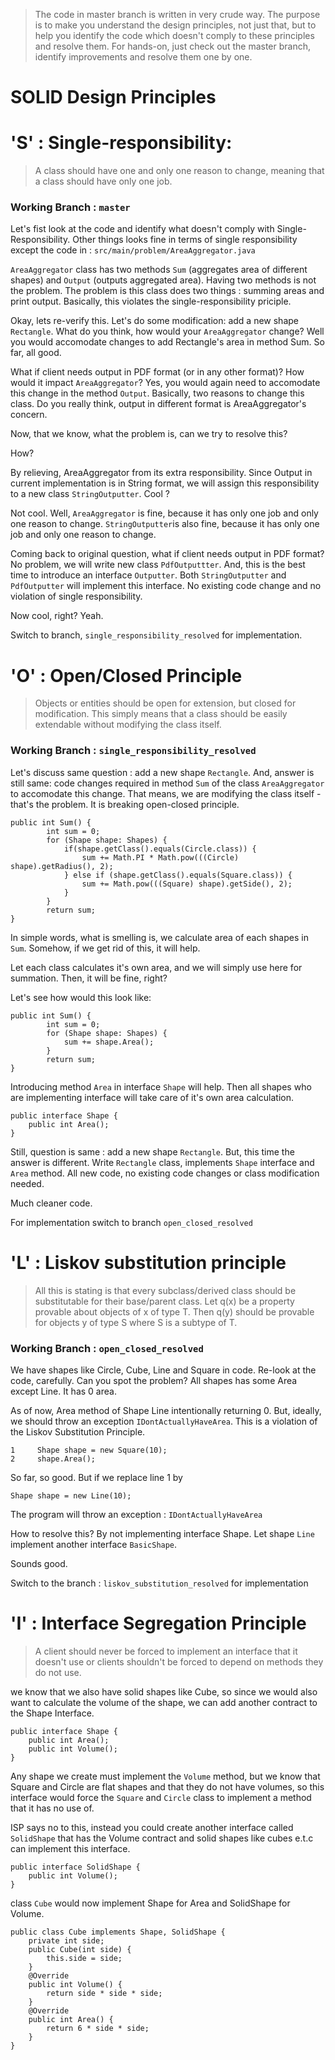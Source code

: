 > The code in master branch is written in very crude way. The purpose is to make you understand the design principles, not just that, but to help you identify the code which doesn't comply to these principles and resolve them. For hands-on, just check out the master branch, identify improvements and resolve them one by one.

# SOLID Design Principles 
# 'S' : Single-responsibility:
> A class should have one and only one reason to change, meaning that a class should have only one job.

### Working Branch : ```master```

Let's fist look at the code and identify what doesn't comply with Single-Responsibility. Other things looks fine in terms of single responsibility except the code in :  ```src/main/problem/AreaAggregator.java```

```AreaAggregator``` class has two methods ```Sum``` (aggregates area of different shapes) and ```Output``` (outputs aggregated area). Having two methods is not the problem. The problem is this class does two things : summing areas and print output. Basically, this violates the single-responsibility priciple.

Okay, lets re-verify this. Let's do some modification: add a new shape ```Rectangle```. What do you think, how would your ```AreaAggregator``` change? Well you would accomodate changes to add Rectangle's area in method Sum. So far, all good.

What if client needs output in PDF format (or in any other format)? How would it impact ```AreaAggregator```? Yes, you would again need to accomodate this change in the method ```Output```. Basically, two reasons to change this class. Do you really think, output in different format is AreaAggregator's concern.

Now, that we know, what the problem is, can we try to resolve this?

How?

By relieving, AreaAggregator from its extra responsibility. Since Output in current implementation is in String format, we will assign this responsibility to a new class ```StringOutputter```. Cool ? 

Not cool. Well, ```AreaAggregator``` is fine, because it has only one job and only one reason to change.
```StringOutputter```is also fine, because it has only one job and only one reason to change. 

Coming back to original question, what if client needs output in PDF format? No problem, we will write new class ```PdfOutputtter```. And, this is the best time to introduce an interface ```Outputter```. Both ```StringOutputter``` and ```PdfOutputter``` will implement this interface. No existing code change and no violation of single responsibility.

Now cool, right? Yeah.

Switch to branch, ```single_responsibility_resolved``` for implementation.

# 'O' : Open/Closed Principle
> Objects or entities should be open for extension, but closed for modification.
> This simply means that a class should be easily extendable without modifying the class itself.

### Working Branch : ```single_responsibility_resolved```

Let's discuss same question : add a new shape ```Rectangle```. And, answer is still same: code changes required in method ```Sum``` of the class ```AreaAggregator``` to accomodate this change. That means, we are modifying the class itself - that's the problem. It is breaking open-closed principle. 

```
public int Sum() {
        int sum = 0;
        for (Shape shape: Shapes) {
            if(shape.getClass().equals(Circle.class)) {
                sum += Math.PI * Math.pow(((Circle) shape).getRadius(), 2);
            } else if (shape.getClass().equals(Square.class)) {
                sum += Math.pow(((Square) shape).getSide(), 2);
            }
        }
        return sum;
} 
```
In simple words, what is smelling is, we calculate area of each shapes in ```Sum```. Somehow, if we get rid of this, it will help.

Let each class calculates it's own area, and we will simply use here for summation. Then, it will be fine, right?

Let's see how would this look like:

```
public int Sum() {
        int sum = 0;
        for (Shape shape: Shapes) {
            sum += shape.Area();
        }
        return sum;
}
```
Introducing method ```Area``` in interface ```Shape``` will help. Then all shapes who are implementing interface will take care of it's own area calculation.

```
public interface Shape {
    public int Area();
}
```
Still, question is same : add a new shape ```Rectangle```. But, this time the answer is different. Write ```Rectangle``` class, implements ```Shape``` interface and ```Area``` method. All new code, no existing code changes or class modification needed.

Much cleaner code. 

For implementation switch to branch ```open_closed_resolved```

# 'L' : Liskov substitution principle
> All this is stating is that every subclass/derived class should be substitutable for their base/parent class. Let q(x) be a property provable about objects of x of type T. Then q(y) should be provable for objects y of type S where S is a subtype of T.

### Working Branch : ```open_closed_resolved```

We have shapes like Circle, Cube, Line and Square in code. Re-look at the code, carefully. Can you spot the problem? All shapes has some Area except Line. It has 0 area. 

As of now, Area method of Shape Line intentionally returning 0. But, ideally, we should throw an exception ```IDontActuallyHaveArea```. This is a violation of the Liskov Substitution Principle.

```
1     Shape shape = new Square(10);
2     shape.Area();
```
So far, so good. But if we replace line 1 by 
```
Shape shape = new Line(10);
```
The program will throw an exception : ```IDontActuallyHaveArea```

How to resolve this? By not implementing interface Shape. Let shape ```Line``` implement another interface ```BasicShape```.

Sounds good.

Switch to the branch : ```liskov_substitution_resolved``` for implementation

# 'I' : Interface Segregation Principle
> A client should never be forced to implement an interface that it doesn't use or clients shouldn't be forced to depend on methods they do not use.

we know that we also have solid shapes like Cube, so since we would also want to calculate the volume of the shape, we can add another contract to the Shape Interface.

```
public interface Shape {
    public int Area();
    public int Volume();
}
```
Any shape we create must implement the ```Volume``` method, but we know that Square and Circle are flat shapes and that they do not have volumes, so this interface would force the ```Square``` and ```Circle``` class to implement a method that it has no use of.

ISP says no to this, instead you could create another interface called ```SolidShape``` that has the Volume contract and solid shapes like cubes e.t.c can implement this interface.

```
public interface SolidShape {
    public int Volume();
}
```
class ```Cube``` would now implement Shape for Area and SolidShape for Volume.

```
public class Cube implements Shape, SolidShape {
    private int side;
    public Cube(int side) {
        this.side = side;
    }
    @Override
    public int Volume() {
        return side * side * side;
    }
    @Override
    public int Area() {
        return 6 * side * side;
    }
}
```
